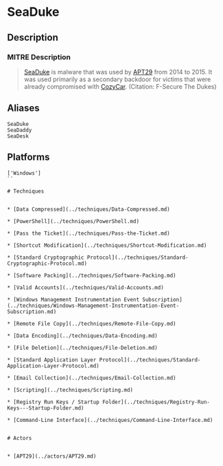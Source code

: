 
# SeaDuke

## Description

### MITRE Description

> [SeaDuke](https://attack.mitre.org/software/S0053) is malware that was used by [APT29](https://attack.mitre.org/groups/G0016) from 2014 to 2015. It was used primarily as a secondary backdoor for victims that were already compromised with [CozyCar](https://attack.mitre.org/software/S0046). (Citation: F-Secure The Dukes)

## Aliases

```
SeaDuke
SeaDaddy
SeaDesk
```

## Platforms

```
['Windows']
``

# Techniques


* [Data Compressed](../techniques/Data-Compressed.md)

* [PowerShell](../techniques/PowerShell.md)
    
* [Pass the Ticket](../techniques/Pass-the-Ticket.md)
    
* [Shortcut Modification](../techniques/Shortcut-Modification.md)
    
* [Standard Cryptographic Protocol](../techniques/Standard-Cryptographic-Protocol.md)
    
* [Software Packing](../techniques/Software-Packing.md)
    
* [Valid Accounts](../techniques/Valid-Accounts.md)
    
* [Windows Management Instrumentation Event Subscription](../techniques/Windows-Management-Instrumentation-Event-Subscription.md)
    
* [Remote File Copy](../techniques/Remote-File-Copy.md)
    
* [Data Encoding](../techniques/Data-Encoding.md)
    
* [File Deletion](../techniques/File-Deletion.md)
    
* [Standard Application Layer Protocol](../techniques/Standard-Application-Layer-Protocol.md)
    
* [Email Collection](../techniques/Email-Collection.md)
    
* [Scripting](../techniques/Scripting.md)
    
* [Registry Run Keys / Startup Folder](../techniques/Registry-Run-Keys---Startup-Folder.md)
    
* [Command-Line Interface](../techniques/Command-Line-Interface.md)
    

# Actors


* [APT29](../actors/APT29.md)

